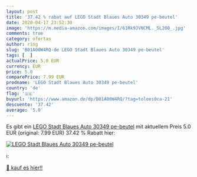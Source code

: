 ```yaml
---
layout: post
title: '37.42 % rabat auf LEGO Stadt Blaues Auto 30349 pe-beutel'
date: 2020-04-17 23:52:30
image: 'https://m.media-amazon.com/images/I/61Rk9JVNCML._SL200_.jpg'
comments: true
category: ofertas
author: ring
slug: 'B01A00W4RQ-de LEGO Stadt Blaues Auto 30349 pe-beutel'
tags: [  ]
actualPrice: 5.0 EUR
currency: EUR
price: 5.0
comparePrice: 7.99 EUR
prodname: 'LEGO Stadt Blaues Auto 30349 pe-beutel'
country: 'de'
flag: '🇩🇪'
buyurl: 'https://www.amazon.de/dp/B01A00W4RQ/?tag=tolees0ca-21'
descuento: '37.42'
average: '5.0'
---
```


Es gibt ein [LEGO Stadt Blaues Auto 30349 pe-beutel](https://www.amazon.de/dp/B01A00W4RQ/?tag=tolees0ca-21) mit aktuellem Preis 5.0 EUR (original: 7.99 EUR) 37.42 % Rabatt hier:

[![LEGO Stadt Blaues Auto 30349 pe-beutel](https://m.media-amazon.com/images/I/61Rk9JVNCML._SL200_.jpg)](https://www.amazon.de/dp/B01A00W4RQ/?tag=tolees0ca-21)

ℹ️:


[🛒 kauf es hier!!](https://www.amazon.de/dp/B01A00W4RQ/?tag=tolees0ca-21)
